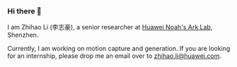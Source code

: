 ### Hi there 👋

I am Zhihao Li (李志豪), a senior researcher at [Huawei Noah's Ark Lab](https://www.noahlab.com.hk), Shenzhen.

Currently, I am working on motion capture and generation. If you are looking for an internship, please drop me an email over to zhihao.li@huawei.com.
